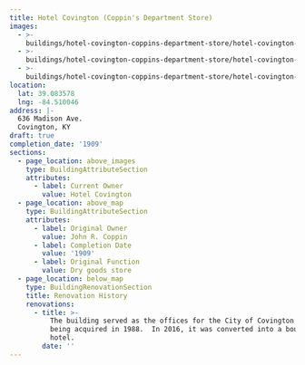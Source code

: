 ```yaml
---
title: Hotel Covington (Coppin's Department Store)
images:
  - >-
    buildings/hotel-covington-coppins-department-store/hotel-covington-coppins-department-store-0_duba5l
  - >-
    buildings/hotel-covington-coppins-department-store/hotel-covington-coppins-department-store-1_hoy4yr
  - >-
    buildings/hotel-covington-coppins-department-store/hotel-covington-coppins-department-store-2_lkzpjf
location:
  lat: 39.083578
  lng: -84.510046
address: |-
  636 Madison Ave.
  Covington, KY
draft: true
completion_date: '1909'
sections:
  - page_location: above_images
    type: BuildingAttributeSection
    attributes:
      - label: Current Owner
        value: Hotel Covington
  - page_location: above_map
    type: BuildingAttributeSection
    attributes:
      - label: Original Owner
        value: John R. Coppin
      - label: Completion Date
        value: '1909'
      - label: Original Function
        value: Dry goods store
  - page_location: below_map
    type: BuildingRenovationSection
    title: Renovation History
    renovations:
      - title: >-
          The building served as the offices for the City of Covington after
          being acquired in 1988.  In 2016, it was converted into a boutique
          hotel.
        date: ''
---
```


